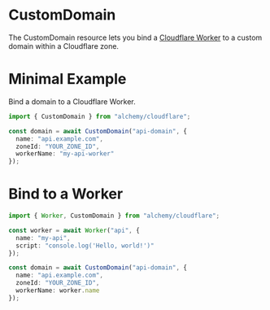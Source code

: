 # CustomDomain

The CustomDomain resource lets you bind a [Cloudflare Worker](https://developers.cloudflare.com/workers/platform/routing/custom-domains/) to a custom domain within a Cloudflare zone.

# Minimal Example

Bind a domain to a Cloudflare Worker.

```ts
import { CustomDomain } from "alchemy/cloudflare";

const domain = await CustomDomain("api-domain", {
  name: "api.example.com", 
  zoneId: "YOUR_ZONE_ID",
  workerName: "my-api-worker"
});
```

# Bind to a Worker

```ts
import { Worker, CustomDomain } from "alchemy/cloudflare";

const worker = await Worker("api", {
  name: "my-api",
  script: "console.log('Hello, world!')"
});

const domain = await CustomDomain("api-domain", {
  name: "api.example.com",
  zoneId: "YOUR_ZONE_ID",
  workerName: worker.name
});
```